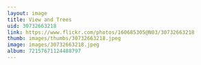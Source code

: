 ```yaml
---
layout: image
title: View and Trees
uid: 30732663218
link: https://www.flickr.com/photos/160685305@N03/30732663218
thumb: images/thumbs/30732663218.jpeg
image: images/30732663218.jpeg
album: 72157671124488797
---
```


